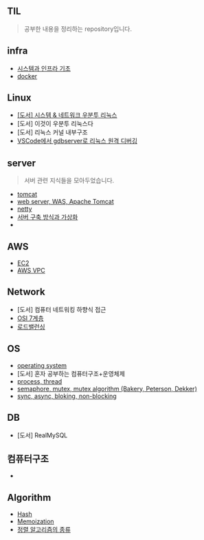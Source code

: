 ## TIL
> 공부한 내용을 정리하는 repository입니다.

## infra
- [시스템과 인프라 기초](https://github.com/AnChanUng/TIL/blob/main/infra/%EC%8B%9C%EC%8A%A4%ED%85%9C%EA%B3%BC%20%EC%9D%B8%ED%94%84%EB%9D%BC%20%EA%B8%B0%EC%B4%88.md)
- [docker](https://cookie.tistory.com/135)
  
## Linux
- [[도서] 시스템 & 네트워크 우분투 리눅스](https://github.com/AnChanUng/TIL/tree/main/linux)
- [도서] 이것이 우분투 리눅스다
- [도서] 리눅스 커널 내부구조
- [VSCode에서 gdbserver로 리눅스 원격 디버깅](https://github.com/AnChanUng/TIL/blob/main/linux/VSCode%EC%97%90%EC%84%9C%20%EB%A6%AC%EB%88%85%EC%8A%A4%20%EC%9B%90%EA%B2%A9%20GDB%20%EB%94%94%EB%B2%84%EA%B9%85%20%EA%B3%BC%EC%A0%95.md)

## server
> 서버 관련 지식들을 모아두었습니다.
- [tomcat](https://github.com/AnChanUng/TIL/blob/main/server/tomcat.md)
- [web server, WAS, Apache Tomcat](https://github.com/AnChanUng/TIL/blob/main/server/web%20server%2C%20WAS%2C%20Apache%20Tomcat.md)
- [netty](https://github.com/AnChanUng/TIL/blob/main/server/netty.md)
- [서버 구축 방식과 가상화](https://good-abacus-b37.notion.site/1a1c64f68203812eba5ced88b5932005?pvs=4)
- 

## AWS
- [EC2](https://good-abacus-b37.notion.site/EC2-1a1c64f6820381308bd1ce727216dab9?pvs=4)
- [AWS VPC](https://good-abacus-b37.notion.site/EC2-1a1c64f6820381308bd1ce727216dab9?pvs=4)

## Network
- [도서] 컴퓨터 네트워킹 하향식 접근
- [OSI 7계층](https://good-abacus-b37.notion.site/OSI-7-190c64f6820380d79b20cefda1ab0527?pvs=4)
- [로드밸런싱](https://github.com/AnChanUng/TIL/blob/main/network/%EB%A1%9C%EB%93%9C%EB%B0%B8%EB%9F%B0%EC%8B%B1.md)

## OS
- [operating system](https://github.com/AnChanUng/TIL/blob/main/operating%20system/os-outline.md)
- [도서] 혼자 공부하는 컴퓨터구조+운영체제
- [process, thread](https://good-abacus-b37.notion.site/190c64f6820380de9fe3f8f73e541c2a?pvs=4)
- [semaphore, mutex, mutex algorithm (Bakery, Peterson, Dekker)](https://github.com/AnChanUng/TIL/blob/main/operating%20system/semaphore%2C%20mutex.md)
- [sync, async, bloking, non-blocking](https://github.com/AnChanUng/TIL/blob/main/operating%20system/sync%2C%20async%2C%20bloking%2C%20non-blocking.md)
## DB
- [도서] RealMySQL

## 컴퓨터구조
- 

## Algorithm
- [Hash](https://github.com/AnChanUng/TIL/blob/main/algorithm/hash.md)
- [Memoization](https://github.com/AnChanUng/TIL/blob/main/algorithm/memoization.md)
- [정렬 알고리즘의 종류](https://github.com/AnChanUng/TIL/tree/main/algorithm)
